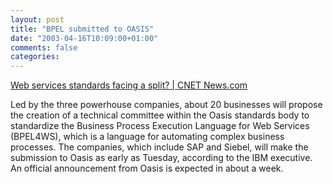 ```yaml
---
layout: post
title: "BPEL submitted to OASIS"
date: "2003-04-16T10:09:00+01:00"
comments: false
categories: 
---
```


<p><a href="http://rss.com.com/2100-1013-997042.html?type=pt&amp;part=rss&amp;tag=feed&amp;subj=news" title="Web services standards facing a split? | CNET News.com">Web services standards facing a split? | CNET News.com</a></p>

<p>Led by the three powerhouse companies, about 20 businesses will propose the creation of a technical committee within the Oasis standards body to standardize the Business Process Execution Language for Web Services (BPEL4WS), which is a language for automating complex business processes. The companies, which include SAP and Siebel, will make the submission to Oasis as early as Tuesday, according to the IBM executive. An official announcement from Oasis is expected in about a week.</p>

